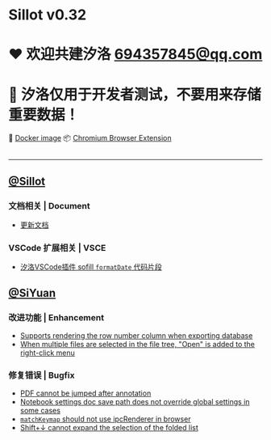 # Sillot v0.32


# ❤️ 欢迎共建汐洛 694357845@qq.com
# 🚧 汐洛仅用于开发者测试，不要用来存储重要数据！

🚢 [Docker image](https://hub.docker.com/r/soltus/sillot/tags?page=1&ordering=last_updated)   📦 [Chromium Browser Extension](https://github.com/K-Sillot/Sillot-Be/releases)

<span>
<img src="https://img.shields.io/badge/Chromium 94+-black?logo=Google Chrome&logoColor=white" alt="" title=""/><img src="https://img.shields.io/badge/Windows 10+-black?logo=Windows 11" title=""/><img src="https://img.shields.io/badge/Docker-black?logo=docker" title=""/><img src="https://img.shields.io/badge/Android 12+-black?logo=android" title=""/>
</span>

---

## [@Sillot](https://github.com/Hi-Windom/Sillot)

### 文档相关 | Document

* [更新文档](https://github.com/Hi-Windom/Sillot/issues/664)

### VSCode 扩展相关 | VSCE

* [汐洛VSCode插件 sofill `formatDate` 代码片段](https://github.com/Hi-Windom/Sillot/issues/666)

## [@SiYuan](https://github.com/siyuan-note/siyuan)

### 改进功能 | Enhancement

* [Supports rendering the row number column when exporting database](https://github.com/siyuan-note/siyuan/issues/11192)
* [When multiple files are selected in the file tree, "Open" is added to the right-click menu](https://github.com/siyuan-note/siyuan/issues/11150)

### 修复错误 | Bugfix

* [PDF cannot be jumped after annotation](https://github.com/siyuan-note/siyuan/issues/11197)
* [Notebook settings doc save path does not override global settings in some cases](https://github.com/siyuan-note/siyuan/issues/11196)
* [`matchKeymap` should not use ipcRenderer in browser](https://github.com/siyuan-note/siyuan/pull/11195)
* [Shift+↓ cannot expand the selection of the folded list](https://github.com/siyuan-note/siyuan/issues/11194)

